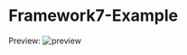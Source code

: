 # Framework7-Example
Preview:
![preview](https://github.com/abdulfaqih7/Framework7-Example/blob/main/Screenshot_20230521-151838_Faqih_App.png?raw=true)
